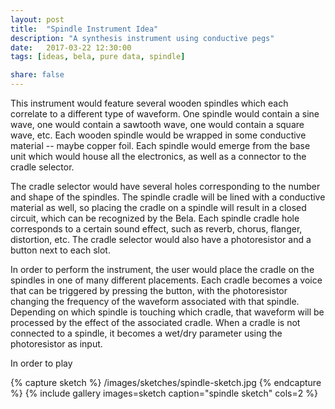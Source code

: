 ```yaml
---
layout: post
title:  "Spindle Instrument Idea"
description: "A synthesis instrument using conductive pegs"
date:   2017-03-22 12:30:00
tags: [ideas, bela, pure data, spindle]

share: false
---
```


This instrument would feature several wooden spindles which each correlate to a different type of waveform. One spindle would contain a sine wave, one would contain a sawtooth wave, one would contain a square wave, etc. Each wooden spindle would be wrapped in some conductive material -- maybe copper foil. Each spindle would emerge from the base unit which would house all the electronics, as well as a connector to the cradle selector. 

The cradle selector would have several holes corresponding to the number and shape of the spindles. The spindle cradle will be lined with a conductive material as well, so placing the cradle on a spindle will result in a closed circuit, which can be recognized by the Bela. Each spindle cradle hole corresponds to a certain sound effect, such as reverb, chorus, flanger, distortion, etc. The cradle selector would also have a photoresistor and a button next to each slot. 

In order to perform the instrument, the user would place the cradle on the spindles in one of many different placements. Each cradle becomes a voice that can be triggered by pressing the button, with the photoresistor changing the frequency of the waveform associated with that spindle. Depending on which spindle is touching which cradle, that waveform will be processed by the effect of the associated cradle. When a cradle is not connected to a spindle, it becomes a wet/dry parameter using the photoresistor as input. 

In order to play 

{% capture sketch %}
  /images/sketches/spindle-sketch.jpg
{% endcapture %}
{% include gallery images=sketch caption="spindle sketch" cols=2 %}
